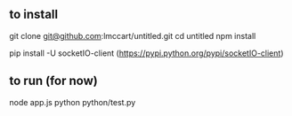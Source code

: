 ## to install

git clone git@github.com:lmccart/untitled.git
cd untitled
npm install

pip install -U socketIO-client
(https://pypi.python.org/pypi/socketIO-client)


## to run (for now)
node app.js
python python/test.py
